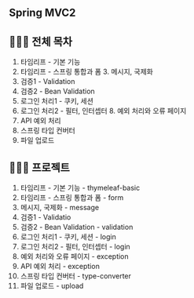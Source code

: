 ## Spring MVC2 

## 👩🏻‍💻 전체 목차
1. 타임리프 - 기본 기능
2. 타임리프 - 스프링 통합과 폼 3. 메시지, 국제화
4. 검증1 - Validation
5. 검증2 - Bean Validation
6. 로그인 처리1 - 쿠키, 세션
7. 로그인 처리2 - 필터, 인터셉터 8. 예외 처리와 오류 페이지
9. API 예외 처리
10. 스프링 타입 컨버터
11. 파일 업로드


## 👩🏻‍💻 프로젝트
1. 타임리프 - 기본 기능 - thymeleaf-basic
2. 타임리프 - 스프링 통합과 폼 - form 
3. 메시지, 국제화 - message
4. 검증1 - Validatio
5. 검증2 - Bean Validation - validation 
6. 로그인 처리1 - 쿠키, 세션 - login
7. 로그인 처리2 - 필터, 인터셉터 - login 
8. 예외 처리와 오류 페이지 - exception 
9. API 예외 처리 - exception
10. 스프링 타입 컨버터 - type-converter 
11. 파일 업로드 - upload 
